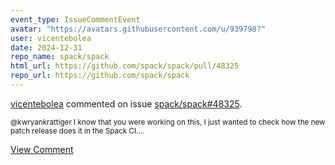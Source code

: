 ```yaml
---
event_type: IssueCommentEvent
avatar: "https://avatars.githubusercontent.com/u/939798?"
user: vicentebolea
date: 2024-12-31
repo_name: spack/spack
html_url: https://github.com/spack/spack/pull/48325
repo_url: https://github.com/spack/spack
---
```


<a href='https://github.com/vicentebolea' target='_blank'>vicentebolea</a> commented on issue <a href='https://github.com/spack/spack/pull/48325' target='_blank'>spack/spack#48325</a>.

<small>@kwryankrattiger I know that you were working on this, I just wanted to check how the new patch release does it in the Spack CI....</small>

<a href='https://github.com/spack/spack/pull/48325' target='_blank'>View Comment</a>
